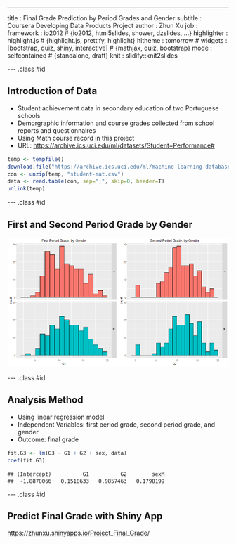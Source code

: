 ---
title       : Final Grade Prediction by Period Grades and Gender 
subtitle    : Coursera Developing Data Products Project
author      : Zhun Xu
job         : 
framework   : io2012        # {io2012, html5slides, shower, dzslides, ...}
highlighter : highlight.js  # {highlight.js, prettify, highlight}
hitheme     : tomorrow      # 
widgets     : [bootstrap, quiz, shiny, interactive]            # {mathjax, quiz, bootstrap}
mode        : selfcontained # {standalone, draft}
knit        : slidify::knit2slides

--- .class #id 

## Introduction of Data

- Student achievement data in secondary education of two Portuguese schools  
- Demorgraphic information and course grades collected from school reports and questionnaires    
- Using Math course record in this project  
- URL: https://archive.ics.uci.edu/ml/datasets/Student+Performance# 
 

```r
temp <- tempfile()
download.file("https://archive.ics.uci.edu/ml/machine-learning-databases/00320/student.zip",temp, mode="wb")
con <- unzip(temp, "student-mat.csv")
data <- read.table(con, sep=";", skip=0, header=T)
unlink(temp)
```

--- .class #id 

## First and Second Period Grade by Gender
![plot of chunk unnamed-chunk-2](assets/fig/unnamed-chunk-2-1.png)

--- .class #id 

## Analysis Method 
	
- Using linear regression model  
- Independent Variables: first period grade, second period grade, and gender  
- Outcome: final grade


```r
fit.G3 <- lm(G3 ~ G1 + G2 + sex, data)
coef(fit.G3)
```

```
## (Intercept)          G1          G2        sexM 
##  -1.8878066   0.1518633   0.9857463   0.1798199
```

--- .class #id

## Predict Final Grade with Shiny App 

https://zhunxu.shinyapps.io/Project_Final_Grade/









